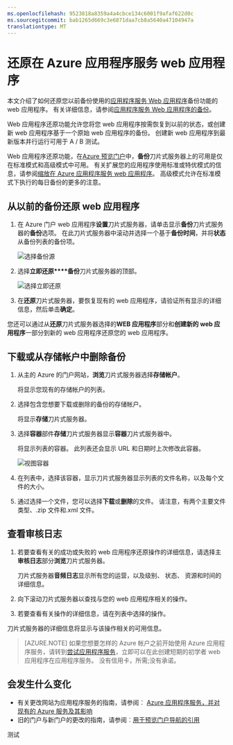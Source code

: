 ```yaml
---
ms.openlocfilehash: 9523818a8359a4a4cbce134c6001f9afaf622d0c
ms.sourcegitcommit: bab1265d669c3e6871daa7cb8a5640a47104947a
translationtype: MT
---
```

<properties 
    pageTitle="还原在 Azure 应用程序服务 web 应用程序" 
    description="了解如何从备份中还原您的 web 应用程序。" 
    services="app-service\web" 
    documentationCenter="" 
    authors="cephalin" 
    manager="wpickett" 
    editor="jimbe"/>

<tags 
    ms.service="app-service-web" 
    ms.workload="web" 
    ms.tgt_pltfrm="na" 
    ms.devlang="na" 
    ms.topic="article" 
    ms.date="07/03/2015" 
    ms.author="cephalin"/>

# 还原在 Azure 应用程序服务 web 应用程序

本文介绍了如何还原您以前备份使用的[应用程序服务 Web 应用程序](http://go.microsoft.com/fwlink/?LinkId=529714)备份功能的 web 应用程序。 有关详细信息，请参阅[应用程序服务 Web 应用程序的备份](web-sites-backup.md)。 

Web 应用程序还原功能允许您将您 web 应用程序按需恢复到以前的状态，或创建新 web 应用程序基于一个原始 web 应用程序的备份。 创建新 web 应用程序到最新版本并行运行可用于 A / B 测试。

Web 应用程序还原功能，在[Azure 预览门户](http://portal.azure.com)中，**备份**刀片式服务器上的可用是仅在标准模式和高级模式中可用。 有关扩展您的应用程序使用标准或特优模式的信息，请参阅[缩放在 Azure 应用程序服务 web 应用程序](web-sites-scale.md)。 高级模式允许在标准模式下执行的每日备份的更多的注意。

<a name="PreviousBackup"></a>
## 从以前的备份还原 web 应用程序

1. 在 Azure 门户 web 应用程序**设置**刀片式服务器，请单击显示**备份**刀片式服务器的**备份**选项。 在此刀片式服务器中滚动并选择一个基于**备份时间**，并将**状态**从备份列表的备份项。
    
    ![选择备份源][ChooseBackupSource]
    
2. 选择**立即还原****备份**刀片式服务器的顶部。 

    ![选择立即还原][ChooseRestoreNow]

3. 在**还原**刀片式服务器，要恢复现有的 web 应用程序，请验证所有显示的详细信息，然后单击**确定**。 
    
您还可以通过从**还原**刀片式服务器选择的**WEB 应用程序**部分和**创建新的 web 应用程序**一部分到新的 web 应用程序还原您的 web 应用程序。
    
<a name="StorageAccount"></a>
## 下载或从存储帐户中删除备份
    
1. 从主的 Azure 的门户网站，**浏览**刀片式服务器选择**存储帐户**。
    
    将显示您现有的存储帐户的列表。 
    
2. 选择包含您想要下载或删除的备份的存储帐户。
    
    将显示**存储**刀片式服务器。

3. 选择**容器**部件**存储**刀片式服务器显示**容器**刀片式服务器中。
    
    将显示列表的容器。 此列表还会显示 URL 和日期时上次修改此容器。
    
    ![视图容器][ViewContainers]

4. 在列表中，选择该容器，显示刀片式服务器显示列表的文件名称，以及每个文件的大小。
    
5. 通过选择一个文件，您可以选择**下载**或**删除**的文件。 请注意，有两个主要文件类型、.zip 文件和.xml 文件。 

<a name="OperationLogs"></a>
## 查看审核日志
    
1. 若要查看有关的成功或失败的 web 应用程序还原操作的详细信息，请选择主**审核日志**部分**浏览**刀片式服务器。 
    
    刀片式服务器**音频日志**显示所有您的运营，以及级别、 状态、 资源和时间的详细信息。
    
2. 向下滚动刀片式服务器以查找与您的 web 应用程序相关的操作。
3. 若要查看有关操作的详细信息，请在列表中选择的操作。
    
刀片式服务器的详细信息将显示与该操作相关的可用信息。
    
>[AZURE.NOTE] 如果您想要怎样的 Azure 帐户之前开始使用 Azure 应用程序服务，请转到[尝试应用程序服务](http://go.microsoft.com/fwlink/?LinkId=523751)，立即可以在此创建短期的初学者 web 应用程序在应用程序服务。 没有信用卡，所需;没有承诺。
    
## 会发生什么变化
* 有关更改网站为应用程序服务的指南，请参阅︰ [Azure 应用程序服务，并对现有的 Azure 服务及其影响](http://go.microsoft.com/fwlink/?LinkId=529714)
* 旧的门户与新门户的更改的指南，请参阅︰[用于预览门户导航的引用](http://go.microsoft.com/fwlink/?LinkId=529715)

<!-- IMAGES -->
[ChooseBackupSource]: ./media/web-sites-restore/01ChooseBackupSource.png
[ChooseRestoreNow]: ./media/web-sites-restore/02ChooseRestoreNow.png
[ViewContainers]: ./media/web-sites-restore/03ViewContainers.png
[StorageAccountFile]: ./media/web-sites-restore/02StorageAccountFile.png
[BrowseCloudStorage]: ./media/web-sites-restore/03BrowseCloudStorage.png
[StorageAccountFileSelected]: ./media/web-sites-restore/04StorageAccountFileSelected.png
[ChooseRestoreSettings]: ./media/web-sites-restore/05ChooseRestoreSettings.png
[ChooseDBServer]: ./media/web-sites-restore/06ChooseDBServer.png
[RestoreToNewSQLDB]: ./media/web-sites-restore/07RestoreToNewSQLDB.png
[NewSQLDBConfig]: ./media/web-sites-restore/08NewSQLDBConfig.png
[RestoredContosoWebSite]: ./media/web-sites-restore/09RestoredContosoWebSite.png
[DashboardOperationLogsLink]: ./media/web-sites-restore/10DashboardOperationLogsLink.png
[ManagementServicesOperationLogsList]: ./media/web-sites-restore/11ManagementServicesOperationLogsList.png
[DetailsButton]: ./media/web-sites-restore/12DetailsButton.png
[OperationDetails]: ./media/web-sites-restore/13OperationDetails.png
 
测试
